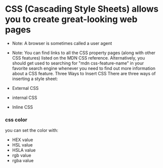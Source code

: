 # CSS (Cascading Style Sheets) allows you to create great-looking web pages 
* Note: A browser is sometimes called a user agent 
* Note: You can find links to all the CSS property pages (along with other CSS features) listed on the MDN CSS reference. Alternatively, you should get used to searching for "mdn css-feature-name" in your favorite search engine whenever you need to find out more information about a CSS feature. 
Three Ways to Insert CSS
There are three ways of inserting a style sheet:

* External CSS
* internal CSS
* Inline CSS

### css color 
you can set the color with:
* HEX value
* HSL value
* HSLA value 
* rgb value
* rgba value
